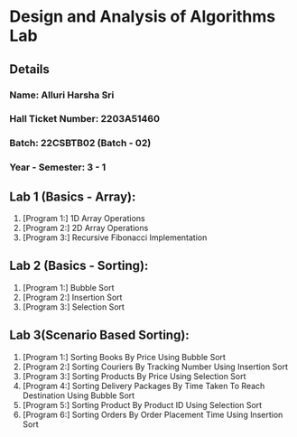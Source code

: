 # Design and Analysis of Algorithms Lab
## Details
### Name: Alluri Harsha Sri
### Hall Ticket Number: 2203A51460
### Batch: 22CSBTB02 (Batch - 02)
### Year - Semester: 3 - 1

## Lab 1 (Basics - Array):
1. [Program 1:] 1D Array Operations
2. [Program 2:] 2D Array Operations
3. [Program 3:] Recursive Fibonacci Implementation
   
## Lab 2 (Basics - Sorting):
1. [Program 1:] Bubble Sort
2. [Program 2:] Insertion Sort
3. [Program 3:] Selection Sort

## Lab 3(Scenario Based Sorting):
1. [Program 1:] Sorting Books By Price Using Bubble Sort
2. [Program 2:] Sorting Couriers By Tracking Number Using Insertion Sort
3. [Program 3:] Sorting Products By Price Using Selection Sort
4. [Program 4:] Sorting Delivery Packages By Time Taken To Reach Destination Using Bubble Sort
5. [Program 5:] Sorting Product By Product ID Using Selection Sort
6. [Program 6:] Sorting Orders By Order Placement Time Using Insertion Sort
